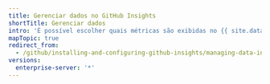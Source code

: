 ```yaml
---
title: Gerenciar dados no GitHub Insights
shortTitle: Gerenciar dados
intro: 'É possível escolher quais métricas são exibidas no {{ site.data.variables.product.prodname_insights }} e quais organizações, repositórios e pessoas estão incluídas nessas métricas. Você pode definir os objetivos e adicionar contexto às métricas.'
mapTopic: true
redirect_from:
  - /github/installing-and-configuring-github-insights/managing-data-in-github-insights
versions:
  enterprise-server: '*'
---
```


